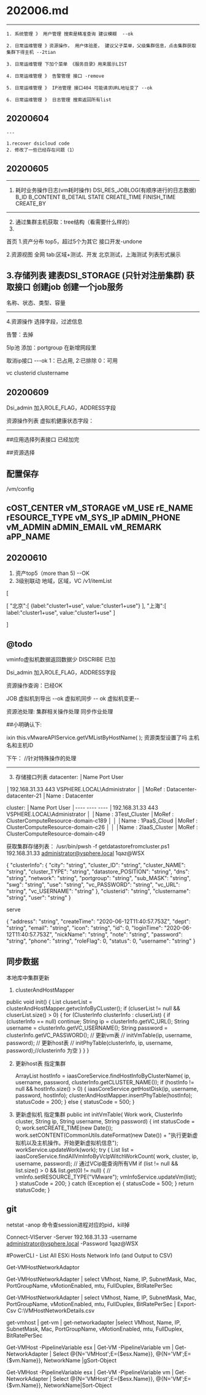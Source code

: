 # 202006.md
---
    1. 系统管理 》 用户管理 搜索是精准查询 建议模糊  --ok

    2. 日常运维管理 》资源操作， 用户体验差， 建议父子菜单，父级集群信息，点击集群获取
    集群下得主机 --2tian

    3. 日常运维管理 下加个菜单 《服务目录》用来展示LIST

    4. 日常运维管理 》 告警管理 接口 -remove

    5. 日常运维管理 》 IP池管理 接口404 可能请求URL地址变了 --ok

    6. 日常运维管理 》 日志管理 搜索返回所有list 

##  20200604
    ---

    1.recover dsicloud code
    2. 修改了一些已经存在问题（1）
##  20200605
----
1) 耗时业务操作日志(vm耗时操作)
DSI_RES_JOBLOG(有顺序进行的日志数据)
B_ID
B_CONTENT
B_DETAIL
STATE
CREATE_TIME
FINISH_TIME
CREATE_BY
-----------------------------------------------------------------
2) 通过集群主机获取：tree结构（看需要什么样的）
3) 


首页
1.资产分布 
top5，超过5个为其它
接口开发-undone

2.资源视图
全网
tab:区域+测试、开发
北京测试，上海测试
列表形式展示

3.存储列表 建表DSI_STORAGE (只针对注册集群)
获取接口
创建job
创建一个job服务
---------------------------------------------------------------------------------------------
名称、状态、类型、容量

---------------------------------------------------------------------------------------------
4.资源操作
选择字段，过滤信息

告警：去掉

5Ip池
添加：portgroup 在新增网段里

取消ip接口 ---ok
1：已占用, 2:已排除 0：可用

vc clusterid clustername

## 20200609
Dsi_admin 加入ROLE_FLAG，ADDRESS字段

资源操作列表
虚拟机健康状态字段：

---------------------------------------------------------------------------------------------
##应用选择列表接口
已经加完


##资源选择

配置保存
----------------------
/vm/config

cOST_CENTER
vM_STORAGE
vM_USE
rE_NAME
rESOURCE_TYPE
vM_SYS_IP
aDMIN_PHONE
vM_ADMIN
aDMIN_EMAIL
vM_REMARK
aPP_NAME
----------------------
## 20200610
1. 资产top5（more than 5) --OK
2. 3级别联动
地域，区域，VC
/v1/itemList 

[

 [
    "北京":[
        {label:"cluster1+use",
        value:"cluster1+use"}
        ],
    "上海":[
        label:"cluster1+use",
        value:"cluster1+use"
       ]

]

@todo
----------------------------------------------------
vminfo虚拟机数据返回数据少
DISCRIBE 已加

Dsi_admin 加入ROLE_FLAG，ADDRESS字段

资源操作查询：已经OK

JOB
虚拟机到导出 --ok
虚拟机同步 -- ok
虚拟机变更--


资源池处理:
集群相关操作处理
同步作业处理

##小明确认下:

ixin this.vMwareAPIService.getVMListByHostName( );
 资源类型设置了吗
 主机名和主机ID


下午：
//针对特殊操作的处理


----------------------------------------------------

3. 存储接口列表
datacenter:
│Name                           Port  User
    
 │192.168.31.33                  443   VSPHERE.LOCAL\Administrator
 │
 │MoRef : Datacenter-datacenter-21
 │Name  : Datacenter

cluster:
      │Name                           Port  User
 │----                           ----  ----
 │192.168.31.33                  443   VSPHERE.LOCAL\Administrator
 │
 │Name  : 3Test_Cluster
 │MoRef : ClusterComputeResource-domain-c189
 │
 │
 │Name  : 1PaaS_Cloud
 │MoRef : ClusterComputeResource-domain-c26
 │
 │
 │Name  : 2IaaS_Cluster
 │MoRef : ClusterComputeResource-domain-c49


获取集群存储列表：
/usr/bin/pwsh -f getdatastorefromcluster.ps1 192.168.31.33 administrator@vsphere.local 1qaz@WSX 


 {
  "clusterInfo": {
    "city": "string",
    "cluster_ID": "string",
    "cluster_NAME": "string",
    "cluster_TYPE": "string",
    "datastore_POSITION": "string",
    "dns": "string",
    "network": "string",
    "portgroup": "string",
    "sub_MASK": "string",
    "swg": "string",
    "use": "string",
    "vc_PASSWORD": "string",
    "vc_URL": "string",
    "vc_USERNAME": "string"
  },
  "clusterid": "string",
  "clustername": "string",
  "user": "string"
}

serve

{
  "address": "string",
  "createTime": "2020-06-12T11:40:57.753Z",
  "dept": "string",
  "email": "string",
  "icon": "string",
  "id": 0,
  "loginTime": "2020-06-12T11:40:57.753Z",
  "nickName": "string",
  "note": "string",
  "password": "string",
  "phone": "string",
  "roleFlag": 0,
  "status": 0,
  "username": "string"
}


## 同步数据

   本地库中集群更新
1. clusterAndHostMapper
  <!-- 虚拟机和主机 -->
  public void init() {
    List<ClusterInfo> cluserList = clusterAndHostMapper.getvcInfoByCLuster();
    if (cluserList != null && cluserList.size() > 0) {
      for (ClusterInfo clusterInfo : cluserList) {
        if (clusterInfo == null) continue;
        String ip = clusterInfo.getVC_URL();
        String username = clusterInfo.getVC_USERNAME();
        String password = clusterInfo.getVC_PASSWORD();
        // 更新vm表
        // initVmTable(ip, username, password);
        // 更新host表
        // initPhyTable(clusterInfo, ip, username, password);//clusterinfo 为空
      }
    }
  }

2. 更新host表 指定集群

      ArrayList<PhyInfo> hostInfo =
          iaasCoreService.findHostInfoByClusterName(
              ip, username, password, clusterInfo.getCLUSTER_NAME());
      if (hostInfo != null && hostInfo.size() > 0) {
        iaasCoreService.getHostDisk(ip, username, password, hostInfo);
        clusterAndHostMapper.insertPhyTable(hostInfo);
        statusCode = 200;
      } else {
        statusCode = 500;
      }


 3.  更新虚拟机 指定集群
  public int initVmTable(
      Work work, ClusterInfo cluster, String ip, String username, String password) {
    int statusCode = 0;
    work.setCREATE_TIME(new Date());
    work.setCONTENT(CommonUtils.dateFormat(new Date()) + "执行更新虚拟机以及主机操作。开始更新虚拟机信息");
    workService.updateWork(work);
    try {
      List<VmInfo> list =
          iaasCoreService.findAllVmInfoByVcIpWitchWorkCount(
              work, cluster, ip, username, password); // 通过VCip能查询所有VM
      if (list != null && list.size() > 0 && list.get(0) != null) {
        // vmInfo.setRESOURCE_TYPE("VMware");
        vmInfoService.updateVm(list);
      }
      statusCode = 200;
    } catch (Exception e) {
      statusCode = 500;
    }
    return statusCode;
  }


  ## git 


  netstat -anop 命令查session进程对应的pid，kill掉


  Connect-VIServer -Server 192.168.31.33 -username administrator@vsphere.local -Password 1qaz@WSX


#PowerCLI - List All ESXi Hosts Network Info (and Output to CSV)


Get-VMHostNetworkAdaptor

Get-VMHostNetworkAdapter | select VMhost, Name, IP, SubnetMask, Mac, PortGroupName, vMotionEnabled, mtu, FullDuplex, BitRatePerSec

Get-VMHostNetworkAdapter | select VMhost, Name, IP, SubnetMask, Mac, PortGroupName, vMotionEnabled, mtu, FullDuplex, BitRatePerSec | Export-Csv C:\VMHostNetworkDetails.csv


get-vmhost | get-vm | get-networkadapter |select VMhost, Name, IP, SubnetMask, Mac, PortGroupName, vMotionEnabled, mtu, FullDuplex, BitRatePerSec


Get-VMHost -PipelineVariable esx |
Get-VM -PipelineVariable vm |
Get-NetworkAdapter |
Select @{N='VMHost';E={$esx.Name}},
    @{N='VM';E={$vm.Name}},
    NetworkName |gSort-Object


Get-VMHost -PipelineVariable esx |
Get-VM -PipelineVariable vm |
Get-NetworkAdapter |
Select @{N='VMHost';E={$esx.Name}},
    @{N='VM';E={$vm.Name}},
    NetworkName|Sort-Object

